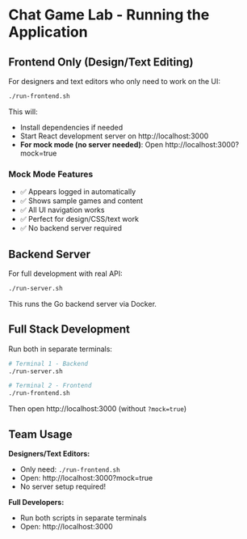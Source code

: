 # Chat Game Lab - Running the Application

## Frontend Only (Design/Text Editing)

For designers and text editors who only need to work on the UI:

```bash
./run-frontend.sh
```

This will:
- Install dependencies if needed
- Start React development server on http://localhost:3000
- **For mock mode (no server needed)**: Open http://localhost:3000?mock=true

### Mock Mode Features
- ✅ Appears logged in automatically  
- ✅ Shows sample games and content
- ✅ All UI navigation works
- ✅ Perfect for design/CSS/text work
- ✅ No backend server required

## Backend Server

For full development with real API:

```bash
./run-server.sh
```

This runs the Go backend server via Docker.

## Full Stack Development

Run both in separate terminals:

```bash
# Terminal 1 - Backend
./run-server.sh

# Terminal 2 - Frontend  
./run-frontend.sh
```

Then open http://localhost:3000 (without `?mock=true`)

## Team Usage

**Designers/Text Editors:**
- Only need: `./run-frontend.sh`
- Open: http://localhost:3000?mock=true
- No server setup required!

**Full Developers:**
- Run both scripts in separate terminals
- Open: http://localhost:3000